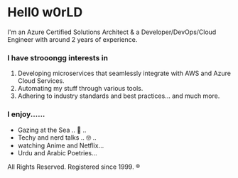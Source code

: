 # Hell0 w0rLD

I'm an Azure Certified Solutions Architect & a Developer/DevOps/Cloud Engineer with around 2 years of experience.

### I have strooongg interests in

1. Developing microservices that seamlessly integrate with AWS and Azure Cloud Services.
2. Automating my stuff through various tools.
3. Adhering to industry standards and best practices... and much more.

### I enjoy......

- Gazing at the Sea .. :ocean: ..
- Techy and nerd talks .. :nerd_face: ..
- watching Anime and Netflix...
- Urdu and Arabic Poetries...

All Rights Reserved. Registered since 1999. :registered:
